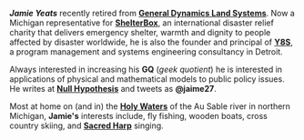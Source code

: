 ***Jamie Yeats*** recently retired from [**General Dynamics Land Systems**](http:www.gdls.com).  Now a Michigan representative for [**ShelterBox**](http://www.shelterboxUSA.org), an international disaster relief charity that delivers emergency shelter, warmth and dignity to people affected by disaster worldwide, he is also the founder and principal of [**Y8S**](http://www.y8s.org), a program management and systems engineering consultancy in Detroit.

Always interested in increasing his **GQ** (*geek quotient*) he is interested in applications of physical and mathematical models to public policy issues.  He writes  at [**Null Hypothesis**](http://www.y8s.org/blog) and tweets as **@jaime27**.  

Most at home on (and in) the [**Holy Waters**](http://www.michigan.gov/dnr/0,4570,7-153-10366_46403_59159-194797--,00.html) of the Au Sable river in northern Michigan, **Jamie's** interests include, fly fishing, wooden boats, cross country skiing, and [**Sacred Harp**](http://fasola.org) singing.